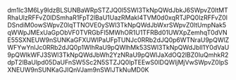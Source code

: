 dm1lc3M6Ly9ldzBLSUNBaWRpSTZJQ0l5SWl3TkNpQWdJbkJ6SWpvZ0ltMTRhaUlzRFFvZ0lDSmhaR1FpT2lBaU1UazRMakl4TVM0d0xqRTJPQ0lzRFFvZ0lDSndiM0owSWpvZ0lqTTNOVE0ySWl3TkNpQWdJbWxrSWpvZ0ltUmpNak5qWWpJMExUaGpObVF0TVRGbFl5MWhOR1U1TFRBd01UWXpZemhqT0dVNE55SXNEUW9nSUNKaGFXUWlPaUFpTUNJc0RRb2dJQ0p6WTNraU9pQWlZWFYwYnlJc0RRb2dJQ0p1WlhRaU9pQWlhMk53SWl3TkNpQWdJblI1Y0dVaU9pQWlkWFJ3SWl3TkNpQWdJbWh2YzNRaU9pQWlJaXdOQ2lBZ0luQmhkR2dpT2lBaUlpd05DaUFnSW5Sc2N5STZJQ0lpTEEwS0lDQWljMjVwSWpvZ0lpSXNEUW9nSUNKaGJIQnVJam9nSWlJTkNuMD0K
